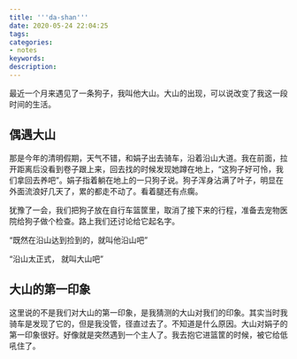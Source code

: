 ```yaml
---
title: '''da-shan'''
date: 2020-05-24 22:04:25
tags:
categories:
- notes
keywords:
description:
---
```


最近一个月来遇见了一条狗子，我叫他大山。大山的出现，可以说改变了我这一段时间的生活。

<!--more-->

## 偶遇大山

那是今年的清明假期，天气不错，和娟子出去骑车，沿着沿山大道。我在前面，拉开距离后没看到卷子跟上来，回去找的时候发现她蹲在地上，“这狗子好可怜，我们拿回去养吧”。娟子指着躺在地上的一只狗子说。狗子浑身沾满了叶子，明显在外面流浪好几天了，累的都走不动了。看着腿还有点瘸。

犹豫了一会，我们把狗子放在自行车篮筐里，取消了接下来的行程，准备去宠物医院给狗子做个检查。路上我们还讨论给它起名字。

“既然在沿山达到捡到的，就叫他沿山吧”

“沿山太正式， 就叫大山吧”

## 大山的第一印象

这里说的不是我们对大山的第一印象，是我猜测的大山对我们的印象。其实当时我骑车是发现了它的，但是我没管，径直过去了。不知道是什么原因。大山对娟子的第一印象很好。好像就是突然遇到一个主人了。我去抱它进篮筐的时候，被它给低吼住了。